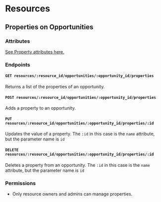 # Resources

## Properties on Opportunities

### Attributes

[See Property attributes here.](/docs/resources/providers/properties.md)

### Endpoints

#### `GET resources/:resource_id/opportunities/:opportunity_id/properties`

Returns a list of the properties of an opportunity.

#### `POST resources/:resource_id/opportunities/:opportunity_id/properties`

Adds a property to an opportunity.

#### `PUT resources/:resource_id/opportunities/:opportunity_id/properties/:id`

Updates the value of a property. The `:id` in this case is the `name` attribute, but the parameter name is `id`

#### `DELETE resources/:resource_id/opportunities/:opportunity_id/properties/:id`

Deletes a property from an opportunity. The `:id` in this case is the `name` attribute, but the parameter name is `id`

### Permissions

* Only resource owners and admins can manage properties.